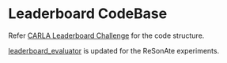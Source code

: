 # Leaderboard CodeBase

Refer [CARLA Leaderboard Challenge](https://leaderboard.carla.org/get_started/) for the code structure. 

[leaderboard_evaluator](https://github.com/scope-lab-vu/Resonate/blob/main/resonate-carla/leaderboard/leaderboard/leaderboard_evaluator.py) is updated for the ReSonAte experiments. 
